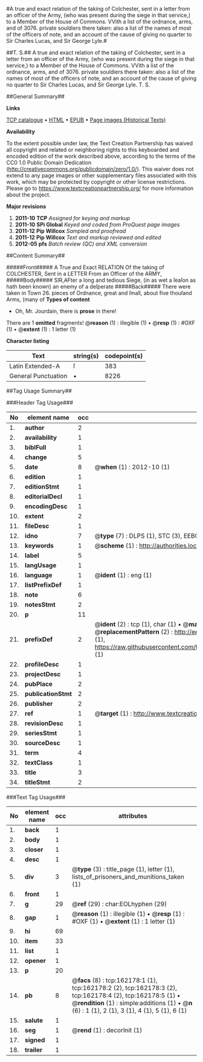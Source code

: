#A true and exact relation of the taking of Colchester, sent in a letter from an officer of the Army, (who was present during the siege in that service,) to a Member of the House of Commons. VVith a list of the ordnance, arms, and of 3076. private souldiers there taken: also a list of the names of most of the officers of note, and an account of the cause of giving no quarter to Sir Charles Lucas, and Sir George Lyle.#

##T. S.##
A true and exact relation of the taking of Colchester, sent in a letter from an officer of the Army, (who was present during the siege in that service,) to a Member of the House of Commons. VVith a list of the ordnance, arms, and of 3076. private souldiers there taken: also a list of the names of most of the officers of note, and an account of the cause of giving no quarter to Sir Charles Lucas, and Sir George Lyle.
T. S.

##General Summary##

**Links**

[TCP catalogue](http://www.ota.ox.ac.uk/tcp/)  • 
[HTML](http://tei.it.ox.ac.uk/tcp/Texts-HTML/free/A92/A92691.html)  • 
[EPUB](http://tei.it.ox.ac.uk/tcp/Texts-EPUB/free/A92/A92691.epub) • 
[Page images (Historical Texts)](https://historicaltexts.jisc.ac.uk/eebo-99863558e)

**Availability**

To the extent possible under law, the Text Creation Partnership has waived all copyright and related or neighboring rights to this keyboarded and encoded edition of the work described above, according to the terms of the CC0 1.0 Public Domain Dedication (http://creativecommons.org/publicdomain/zero/1.0/). This waiver does not extend to any page images or other supplementary files associated with this work, which may be protected by copyright or other license restrictions. Please go to https://www.textcreationpartnership.org/ for more information about the project.

**Major revisions**

1. __2011-10__ __TCP__ *Assigned for keying and markup*
1. __2011-10__ __SPi Global__ *Keyed and coded from ProQuest page images*
1. __2011-12__ __Pip Willcox__ *Sampled and proofread*
1. __2011-12__ __Pip Willcox__ *Text and markup reviewed and edited*
1. __2012-05__ __pfs__ *Batch review (QC) and XML conversion*

##Content Summary##

#####Front#####
A True and Exact RELATION Of the taking of COLCHESTER, Sent in a LETTER From an Officer of the ARMY,
#####Body#####
SIR,AFter a long and tedious Siege, (in as wet a ſeaſon as hath been known) an enemy of a deſperate 
#####Back#####
There were taken in Town 26. pieces of Ordnance, great and ſmall, about five thouſand Arms, (many of
**Types of content**

  * Oh, Mr. Jourdain, there is **prose** in there!

There are 1 **omitted** fragments! 
 @__reason__ (1) : illegible (1)  •  @__resp__ (1) : #OXF (1)  •  @__extent__ (1) : 1 letter (1)

**Character listing**


|Text|string(s)|codepoint(s)|
|---|---|---|
|Latin Extended-A|ſ|383|
|General Punctuation|•|8226|

##Tag Usage Summary##

###Header Tag Usage###

|No|element name|occ|attributes|
|---|---|---|---|
|1.|__author__|2||
|2.|__availability__|1||
|3.|__biblFull__|1||
|4.|__change__|5||
|5.|__date__|8| @__when__ (1) : 2012-10 (1)|
|6.|__edition__|1||
|7.|__editionStmt__|1||
|8.|__editorialDecl__|1||
|9.|__encodingDesc__|1||
|10.|__extent__|2||
|11.|__fileDesc__|1||
|12.|__idno__|7| @__type__ (7) : DLPS (1), STC (3), EEBO-CITATION (1), PROQUEST (1), VID (1)|
|13.|__keywords__|1| @__scheme__ (1) : http://authorities.loc.gov/ (1)|
|14.|__label__|5||
|15.|__langUsage__|1||
|16.|__language__|1| @__ident__ (1) : eng (1)|
|17.|__listPrefixDef__|1||
|18.|__note__|6||
|19.|__notesStmt__|2||
|20.|__p__|11||
|21.|__prefixDef__|2| @__ident__ (2) : tcp (1), char (1)  •  @__matchPattern__ (2) : ([0-9\-]+):([0-9IVX]+) (1), (.+) (1)  •  @__replacementPattern__ (2) : http://eebo.chadwyck.com/downloadtiff?vid=$1&page=$2 (1), https://raw.githubusercontent.com/textcreationpartnership/Texts/master/tcpchars.xml#$1 (1)|
|22.|__profileDesc__|1||
|23.|__projectDesc__|1||
|24.|__pubPlace__|2||
|25.|__publicationStmt__|2||
|26.|__publisher__|2||
|27.|__ref__|1| @__target__ (1) : http://www.textcreationpartnership.org/docs/. (1)|
|28.|__revisionDesc__|1||
|29.|__seriesStmt__|1||
|30.|__sourceDesc__|1||
|31.|__term__|4||
|32.|__textClass__|1||
|33.|__title__|3||
|34.|__titleStmt__|2||


###Text Tag Usage###

|No|element name|occ|attributes|
|---|---|---|---|
|1.|__back__|1||
|2.|__body__|1||
|3.|__closer__|1||
|4.|__desc__|1||
|5.|__div__|3| @__type__ (3) : title_page (1), letter (1), lists_of_prisoners_and_munitions_taken (1)|
|6.|__front__|1||
|7.|__g__|29| @__ref__ (29) : char:EOLhyphen (29)|
|8.|__gap__|1| @__reason__ (1) : illegible (1)  •  @__resp__ (1) : #OXF (1)  •  @__extent__ (1) : 1 letter (1)|
|9.|__hi__|69||
|10.|__item__|33||
|11.|__list__|1||
|12.|__opener__|1||
|13.|__p__|20||
|14.|__pb__|8| @__facs__ (8) : tcp:162178:1 (1), tcp:162178:2 (2), tcp:162178:3 (2), tcp:162178:4 (2), tcp:162178:5 (1)  •  @__rendition__ (1) : simple:additions (1)  •  @__n__ (6) : 1 (1), 2 (1), 3 (1), 4 (1), 5 (1), 6 (1)|
|15.|__salute__|1||
|16.|__seg__|1| @__rend__ (1) : decorInit (1)|
|17.|__signed__|1||
|18.|__trailer__|1||
